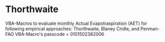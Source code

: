 # Thorthwaite
VBA-Macros to evaluate monthly Actual Evapotraspiration (AET) for following empirical approaches: Thorthwaite, Blaney Cridle, and Penman-FAO
VBA-Macro's passcode = 0101502382006
